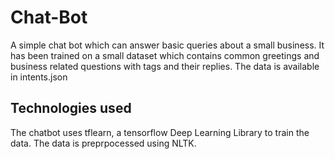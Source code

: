 # Chat-Bot

A simple chat bot which can answer basic queries about a small business. 
It has been trained on a small dataset which contains common greetings and business related questions with tags and their replies. 
The data is available in intents.json

## Technologies used
The chatbot uses tflearn, a tensorflow Deep Learning Library to train the data. 
The data is preprpocessed using NLTK. 
